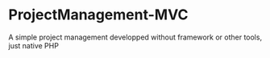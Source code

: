 # ProjectManagement-MVC
A simple project management developped without framework or other tools, just native PHP
